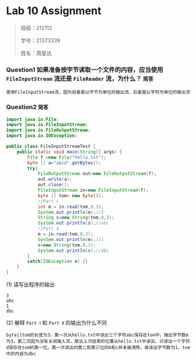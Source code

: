 # Lab 10 Assignment

> 班级：212112
>
> 学号：21373339
>
> 姓名：周星达

### Question1 如果准备按字节读取一个文件的内容，应当使用 `FileInputStream` 流还是 `FileReader` 流，为什么？ `简答`

```
使用FileInputStream流，因为前者是以字节为单位的输出流，后者是以字符为单位的输出流
```

### Question2  `简答`

```java
import java.io.File;
import java.io.FileInputStream;
import java.io.FileOutputStream;
import java.io.IOException;

public class FileInputStreamTest {
    public static void main(String[] args) {
        File f =new File("hello.txt");
        byte [] a="abcd".getBytes();
        try{
            FileOutputStream out=new FileOutputStream(f);
            out.write(a);
            out.close();
            FileInputStream in=new FileInputStream(f);
            byte [] tom= new byte[3];
            //Part Ⅰ
            int m = in.read(tom,0,3);
            System.out.println(m);//3
            String s=new String(tom,0,3);
            System.out.println(s);//abc
            //Part Ⅱ
            m = in.read(tom,0,3);
            System.out.println(m);//1
            s=new String(tom,0,3);
            System.out.println(s);//dbc  
        }
        catch(IOException e) {}
    }
}
```

(1) 请写出程序的输出

```
3
abc
1
dbc
```

(2) 解释 `Part Ⅰ` 和 `Part Ⅱ` 的输出为什么不同

```
byte[]tom的长度为3，第一次从hello.txt中读出三个字符abc保存在tom中，输出字节数m为3，第二次因为没有关闭输入流，故从上次结束的位置从hello.txt中读出，只读出一个字符d保存在tom的第一位，第一次读出的第二和第三位的b和c并未被清除，故读出字节数为1，tom中的内容为dbc
```
